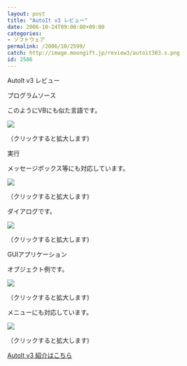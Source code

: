 ```yaml
---
layout: post
title: "AutoIt v3 レビュー"
date: 2006-10-24T09:00:00+09:00
categories:
- ソフトウェア
permalink: /2006/10/2599/
catch: http://image.moongift.jp/review3/autoit303.s.png
id: 2586
---
```

AutoIt v3 レビュー  
<!--more-->

プログラムソース

  

このようにVBにも似た言語です。

  

[![](http://image.moongift.jp/review3/autoit301.s.png)](http://image.moongift.jp/review3/autoit301.png)  
  
（クリックすると拡大します)

  

実行

  

メッセージボックス等にも対応しています。

  

[![](http://image.moongift.jp/review3/autoit302.s.png)](http://image.moongift.jp/review3/autoit302.png)  
  
（クリックすると拡大します)

  

ダイアログです。

  

[![](http://image.moongift.jp/review3/autoit303.s.png)](http://image.moongift.jp/review3/autoit303.png)  
  
（クリックすると拡大します)

  

GUIアプリケーション

  

オブジェクト例です。

  

[![](http://image.moongift.jp/review3/autoit304.s.png)](http://image.moongift.jp/review3/autoit304.png)  
  
（クリックすると拡大します)

  

メニューにも対応しています。

  

[![](http://image.moongift.jp/review3/autoit305.s.png)](http://image.moongift.jp/review3/autoit305.png)  
  
（クリックすると拡大します)

  

[AutoIt v3 紹介はこちら](http://fw.moongift.jp/intro/i-2598.html)

